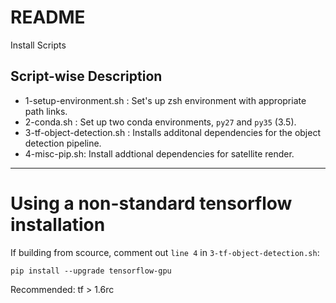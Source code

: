 # README

Install Scripts

## Script-wise Description

* 1-setup-environment.sh  : Set's up zsh environment with appropriate path links.
* 2-conda.sh  : Set up two conda environments, `py27` and `py35` (3.5).
* 3-tf-object-detection.sh  : Installs additonal dependencies for the object detection pipeline.
* 4-misc-pip.sh: Install addtional dependencies for satellite render.

-----

# Using a non-standard tensorflow installation

If building from scource, comment out `line 4` in `3-tf-object-detection.sh`:

```
pip install --upgrade tensorflow-gpu
```

Recommended: tf > 1.6rc
